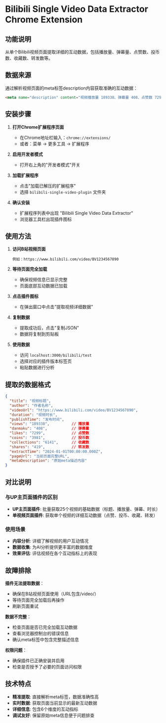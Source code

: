 # Bilibili Single Video Data Extractor Chrome Extension

## 功能说明
从单个Bilibili视频页面提取详细的互动数据，包括播放量、弹幕量、点赞数、投币数、收藏数、转发数等。

## 数据来源
通过解析视频页面的meta标签description内容获取准确的互动数据：
```html
<meta name="description" content="视频播放量 189338、弹幕量 408、点赞数 7299、投硬币枚数 3981、收藏人数 6141、转发人数 419">
```

## 安装步骤

1. **打开Chrome扩展程序页面**
   - 在Chrome地址栏输入：`chrome://extensions/`
   - 或者：菜单 → 更多工具 → 扩展程序

2. **启用开发者模式**
   - 打开右上角的"开发者模式"开关

3. **加载扩展程序**
   - 点击"加载已解压的扩展程序"
   - 选择 `bilibili-single-video-plugin` 文件夹

4. **确认安装**
   - 扩展程序列表中出现 "Bilibili Single Video Data Extractor"
   - 浏览器工具栏出现插件图标

## 使用方法

1. **访问B站视频页面**
   ```
   例如：https://www.bilibili.com/video/BV1234567890
   ```

2. **等待页面完全加载**
   - 确保视频信息已显示完整
   - 页面底部互动数据已加载

3. **点击插件图标**
   - 在弹出窗口中点击"提取视频详细数据"

4. **复制数据**
   - 提取成功后，点击"复制JSON"
   - 数据将复制到剪贴板

5. **使用数据**
   - 访问 `localhost:3000/bilibili/test`
   - 选择对应的插件版本标签页
   - 粘贴数据进行分析

## 提取的数据格式

```json
{
  "title": "视频标题",
  "author": "作者名称",
  "videoUrl": "https://www.bilibili.com/video/BV1234567890",
  "duration": "视频时长",
  "publishTime": "发布时间",
  "views": "189338",          // 播放量
  "danmaku": "408",           // 弹幕量  
  "likes": "7299",            // 点赞数
  "coins": "3981",            // 投币数
  "collections": "6141",      // 收藏数
  "shares": "419",            // 转发数
  "extractTime": "2024-01-01T00:00:00.000Z",
  "pageUrl": "当前页面完整URL",
  "metaDescription": "原始meta描述内容"
}
```

## 对比说明

### 与UP主页面插件的区别
- **UP主页面插件**: 批量获取25个视频的基础数据（标题、播放量、弹幕、时长）
- **单视频页面插件**: 获取单个视频的详细互动数据（点赞、投币、收藏、转发）

### 使用场景
- **内容分析**: 详细了解视频的用户互动情况
- **数据收集**: 为AI分析提供更丰富的数据维度
- **效果评估**: 评估视频在各个互动指标上的表现

## 故障排除

**插件无法提取数据**：
- 确保在B站视频页面使用（URL包含/video/）
- 等待页面完全加载后再操作
- 刷新页面重试

**数据不完整**：
- 检查页面是否已完全加载互动数据
- 查看浏览器控制台的错误信息
- 确认meta标签中包含完整描述信息

**权限问题**：
- 确保插件已正确安装并启用
- 检查是否授予了必要的页面访问权限

## 技术特点

- **精准提取**: 直接解析meta标签，数据准确性高
- **实时数据**: 获取页面当前显示的最新互动数据  
- **详细信息**: 包含6个维度的互动指标
- **调试友好**: 保留原始meta信息便于问题排查